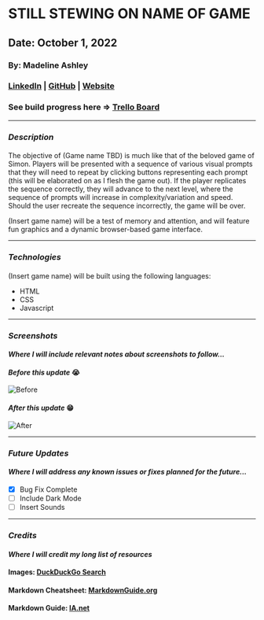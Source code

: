 # **STILL STEWING ON NAME OF GAME**

## Date: October 1, 2022

### By: Madeline Ashley

### [LinkedIn](https://www.linkedin.com/in/madeline-ashley-11a4413a/) | [GitHub](https://github.com/mashbash2150) | [Website](https://www.hellomashley.com)

### See build progress here => [Trello Board](https://trello.com/b/apgkHip6/game-name-tbd-project-one)
---

### **_Description_**

#### 
The objective of (Game name TBD) is much like that of the beloved game of Simon.  Players will be presented with a sequence of various visual prompts 
 that they will need to repeat by clicking buttons representing each prompt (this will be elaborated on as I flesh the game out).  If the player replicates the sequence correctly, they will advance to the next level, where the sequence of prompts will increase in complexity/variation and speed.  Should the user recreate the sequence incorrectly, the game will be over.  

(Insert game name) will be a test of memory and attention, and will feature fun graphics and a dynamic browser-based game interface.    


---

### **_Technologies_**

####

(Insert game name) will be built using the following languages: 

- HTML
- CSS
- Javascript


---

### **_Screenshots_**

#### _Where I will include relevant notes about screenshots to follow..._

#### _Before this update_ :sob:

![Before](https://external-content.duckduckgo.com/iu/?u=https%3A%2F%2Fi.ytimg.com%2Fvi%2F-UvXyRlBKR0%2Fmaxresdefault.jpg&f=1&nofb=1)

#### _After this update_ :grin:

![After](https://external-content.duckduckgo.com/iu/?u=https%3A%2F%2Fd.ibtimes.co.uk%2Fen%2Ffull%2F1545347%2Fspace-propulsion.jpg&f=1&nofb=1)

---

### **_Future Updates_**

#### _Where I will address any known issues or fixes planned for the future..._

- [x] Bug Fix Complete
- [ ] Include Dark Mode
- [ ] Insert Sounds

---

### **_Credits_**

#### _Where I will credit my long list of resources_

#### Images: [DuckDuckGo Search](https://duckduckgo.com/?q=image+of+rocketship&iax=images&ia=images&iai=https%3A%2F%2Fd.ibtimes.co.uk%2Fen%2Ffull%2F1545347%2Fspace-propulsion.jpg)

#### Markdown Cheatsheet: [MarkdownGuide.org](https://www.markdownguide.org/cheat-sheet/)

#### Markdown Guide: [IA.net](https://ia.net/writer/support/general/markdown-guide)

